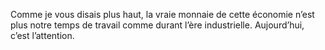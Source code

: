 Comme je vous disais plus haut, la vraie monnaie de cette économie n’est plus notre temps de travail comme durant l’ère industrielle. Aujourd’hui, c’est l’attention.